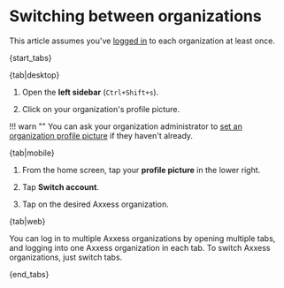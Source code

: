 # Switching between organizations

This article assumes you've [logged in](/help/logging-in) to each organization at least once.

{start_tabs}

{tab|desktop}

1. Open the **left sidebar** (`Ctrl+Shift+s`).

1. Click on your organization's profile picture.

!!! warn ""
    You can ask your organization administrator to
    [set an organization profile picture](/help/create-your-organization-profile)
    if they haven't already.

{tab|mobile}

1. From the home screen, tap your **profile picture** in the lower right.

1. Tap **Switch account**.

1. Tap on the desired Axxess organization.

{tab|web}

You can log in to multiple Axxess organizations by opening multiple tabs, and
logging into one Axxess organization in each tab. To switch Axxess organizations,
just switch tabs.

{end_tabs}
